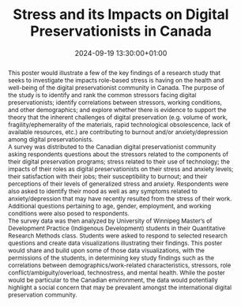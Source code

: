 ---
abstract: 'This poster would illustrate a few of the key findings of a research study
  that seeks to investigate the impacts role-based stress is having on the health
  and well-being of the digital preservationist community in Canada.  The purpose
  of the study is to identify and rank the common stressors facing digital preservationists;
  identify correlations between stressors, working conditions, and other demographics;
  and explore whether there is evidence to support the theory that the inherent challenges
  of digital preservation (e.g. volume of work, fragility/ephemerality of the materials,
  rapid technological obsolescence, lack of available resources, etc.) are contributing
  to burnout and/or anxiety/depression among digital preservationists.


  A survey was distributed to the Canadian digital preservationist community asking
  respondents questions about the stressors related to the components of their digital
  preservation programs; stress related to their use of technology; the impacts of
  their roles as digital preservationists on their stress and anxiety levels; their
  satisfaction with their jobs; their susceptibility to burnout; and their perceptions
  of their levels of generalized stress and anxiety. Respondents were also asked to
  identify their mood as well as any symptoms related to anxiety/depression that may
  have recently resulted from the stress of their work. Additional questions pertaining
  to age, gender, employment, and working conditions were also posed to respondents.


  The survey data was then analyzed by University of Winnipeg Master’s of Development
  Practice (Indigenous Development) students in their Quantitative Research Methods
  class.  Students were asked to respond to selected research questions and create
  data visualizations illustrating their findings.  This poster would share and build
  upon some of those data visualizations, with the permissions of the students, in
  determining key study findings such as the correlations between demographics/work-related
  characteristics, stressors, role conflict/ambiguity/overload, technostress, and
  mental health. While the poster would be particular to the Canadian environment,
  the data would potentially highlight a social concern that may be prevalent amongst
  the international digital preservation community.'
creators:
- Brett Lougheed
date: 2024-09-19 13:30:00+01:00
document_url: https://doi.org/10.5281/zenodo.13629614
grand_parent: iPRES
institutions: []
keywords:
- governance, resourcing, and management for dp
- scaling up
landing_page_url: https://zenodo.org/records/13629614
language: eng
layout: publication
license: Creative Commons Attribution Share-Alike 4.0 (CC-BY-SA-4.0)
notes_url: ''
parent: iPRES 2024
publication_type: poster
size: null
slides_url: ''
source_name: iPRES
stream_url: ''
title: Stress and its Impacts on Digital Preservationists in Canada
year: 2024
---